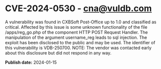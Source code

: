 # CVE-2024-0530 - cna@vuldb.com

A vulnerability was found in CXBSoft Post-Office up to 1.0 and classified as critical. Affected by this issue is some unknown functionality of the file /apps/reg_go.php of the component HTTP POST Request Handler. The manipulation of the argument username_reg leads to sql injection. The exploit has been disclosed to the public and may be used. The identifier of this vulnerability is VDB-250700. NOTE: The vendor was contacted early about this disclosure but did not respond in any way.

**Publish date:** 2024-01-15
